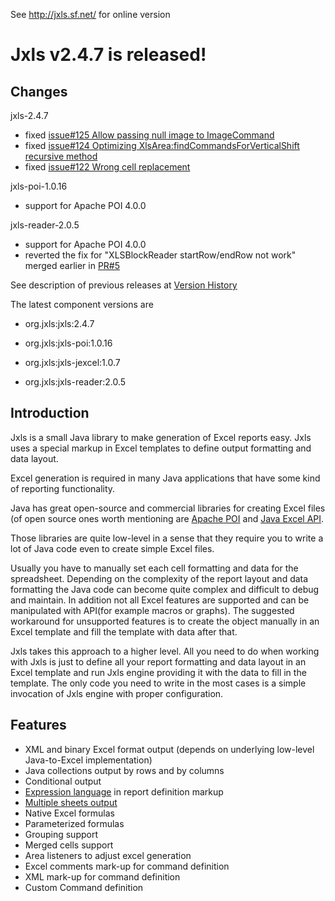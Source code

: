 See http://jxls.sf.net/ for online version

Jxls v2.4.7 is released!
=========================

Changes
-----------

jxls-2.4.7
 
* fixed [issue#125 Allow passing null image to ImageCommand](https://bitbucket.org/leonate/jxls/issues/125/image-command-customization)
* fixed [issue#124 Optimizing XlsArea:findCommandsForVerticalShift recursive method](https://bitbucket.org/leonate/jxls/issues/124/optimizing-xlsarea)
* fixed [issue#122 Wrong cell replacement](https://bitbucket.org/leonate/jxls/issues/122/wrong-cell-replacement)

jxls-poi-1.0.16

* support for Apache POI 4.0.0

jxls-reader-2.0.5

* support for Apache POI 4.0.0
* reverted the fix for "XLSBlockReader startRow/endRow not work" merged earlier in [PR#5](https://bitbucket.org/leonate/jxls-reader/pull-requests/5/fixed-for-xlsblockreader-startrow-endrow/diff) 


See description of previous releases at [Version History](changes.html)

The latest component versions are

* org.jxls:jxls:2.4.7

* org.jxls:jxls-poi:1.0.16

* org.jxls:jxls-jexcel:1.0.7

* org.jxls:jxls-reader:2.0.5


Introduction
------------
Jxls is a small Java library to make generation of Excel reports easy.
Jxls uses a special markup in Excel templates to define output formatting and data layout.

Excel generation is required in many Java applications that have some kind of reporting functionality.

Java has great open-source and commercial libraries for creating Excel files (of open source ones worth mentioning are [Apache POI](https://poi.apache.org/)
and [Java Excel API](http://jexcelapi.sourceforge.net/).

Those libraries are quite low-level in a sense that they require you to write a lot of Java code even to create simple Excel files.

Usually you have to manually set each cell formatting and data for the spreadsheet.
Depending on the complexity of the report layout and data formatting the Java code can become quite complex and difficult to debug and maintain.
In addition not all Excel features are supported and can be manipulated with API(for example macros or graphs).
The suggested workaround for unsupported features is to create the object manually in an Excel template  and fill the template with data after that.

Jxls takes this approach to a higher level. All you need to do when working with Jxls is just to define all your report formatting and data layout in an Excel template and run Jxls engine
 providing it with the data to fill in the template. The only code you need to write in the most cases is a simple invocation of Jxls engine with proper configuration.

Features
--------
* XML and binary Excel format output (depends on underlying low-level Java-to-Excel implementation)
* Java collections output by rows and by columns
* Conditional output
* [Expression language](reference/expression_language.html) in report definition markup 
* [Multiple sheets output](reference/multi_sheets.html)
* Native Excel formulas
* Parameterized formulas
* Grouping support
* Merged cells support
* Area listeners to adjust excel generation
* Excel comments mark-up for command definition
* XML mark-up for command definition
* Custom Command definition
